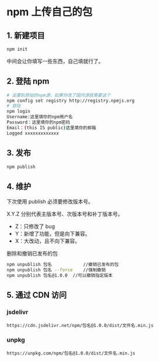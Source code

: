 # npm 上传自己的包

## 1. 新建项目

```bash
npm init
```

中间会让你填写一些东西，自己填就行了。

## 2. 登陆 npm

```bash
# 设置到原始的npm源，如果你改了国内源就需要这个
npm config set registry http://registry.npmjs.org
# 登陆
npm login
Username:这里填你的npm用户名
Password：这里填你的npm密码
Email：(this IS public)这里填你的邮箱
Logged xxxxxxxxxxxxx
```

## 3. 发布

```bash
npm publish
```

## 4. 维护

下次使用 publish 必须要修改版本号。

X.Y.Z 分别代表主版本号、次版本号和补丁版本号。

- Z：只修改了 bug
- Y：新增了功能，但是向下兼容。
- X：大改动，且不向下兼容。

删除和撤销已发布的包

```bash
npm unpublish 包名			//撤销已发布的包 
npm unpublish 包名 --force	//强制撤销
npm unpublish 包名@1.0.0	//可以撤销指定版本 
```

## 5. 通过 CDN 访问

### jsdelivr

```
https://cdn.jsdelivr.net/npm/包名@1.0.0/dist/文件名.min.js
```

### unpkg

```
https://unpkg.com/npm/包名@1.0.0/dist/文件名.min.js
```
